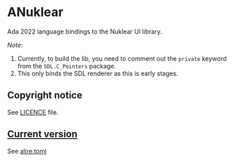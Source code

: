 # ANuklear

Ada 2022 language bindings to the Nuklear UI library.

*Note*:

1. Currently, to build the lib, you need to comment out the ```private``` keyword from the ```SDL.C_Pointers``` package.
2. This only binds the SDL renderer as this is early stages.

## Copyright notice

See [LICENCE](./LICENCE) file.

## [Current version](http://www.semver.org)

See [alire.toml](./alire.toml)
